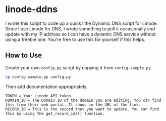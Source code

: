 # linode-ddns

I wrote this script to code up a quick little Dynamic DNS script for Linode. Since I use Linode for DNS, I wrote something to poll it occasionally and update with my IP address so I can have a dynamic DNS service without using a freebie one. You're free to use this for yourself if this helps.

## How to Use
Create your own `config.py` script by copying it from `config-sample.py`

```sh
cp config-sample.py config.py
```

Then add documentation appropriately.

```
TOKEN = Your Linode API token.
DOMAIN_ID = The Domain ID of the domain you are editing. You can find this from their web portal. It shows in the URL of the link.
RECORD_ID = This is the record that you want to update. You can find this by using the get_record_ids() function.
```

